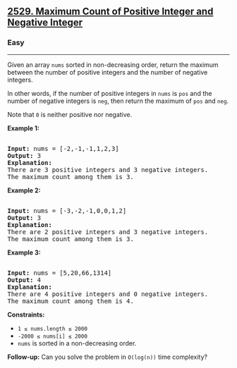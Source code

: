 ### <h2><a href="https://leetcode.com/problems/maximum-count-of-positive-integer-and-negative-integer/">2529. Maximum Count of Positive Integer and Negative Integer</a></h2>  
<h3>Easy</h3>  
<hr>  
<div>  
<p>Given an array <code>nums</code> sorted in non-decreasing order, return the maximum between the number of positive integers and the number of negative integers.</p>  

<p>In other words, if the number of positive integers in <code>nums</code> is <code>pos</code> and the number of negative integers is <code>neg</code>, then return the maximum of <code>pos</code> and <code>neg</code>.</p>  

<p>Note that <code>0</code> is neither positive nor negative.</p>  

<p><strong>Example 1:</strong></p>  
<pre>  
<strong>Input:</strong> nums = [-2,-1,-1,1,2,3]  
<strong>Output:</strong> 3  
<strong>Explanation:</strong>  
There are 3 positive integers and 3 negative integers.  
The maximum count among them is 3.  
</pre>  

<p><strong>Example 2:</strong></p>  
<pre>  
<strong>Input:</strong> nums = [-3,-2,-1,0,0,1,2]  
<strong>Output:</strong> 3  
<strong>Explanation:</strong>  
There are 2 positive integers and 3 negative integers.  
The maximum count among them is 3.  
</pre>  

<p><strong>Example 3:</strong></p>  
<pre>  
<strong>Input:</strong> nums = [5,20,66,1314]  
<strong>Output:</strong> 4  
<strong>Explanation:</strong>  
There are 4 positive integers and 0 negative integers.  
The maximum count among them is 4.  
</pre>  

<p><strong>Constraints:</strong></p>  
<ul>  
<li><code>1 ≤ nums.length ≤ 2000</code></li>  
<li><code>-2000 ≤ nums[i] ≤ 2000</code></li>  
<li><code>nums</code> is sorted in a non-decreasing order.</li>  
</ul>  

<p><strong>Follow-up:</strong> Can you solve the problem in <code>O(log(n))</code> time complexity?</p>  
</div>  
